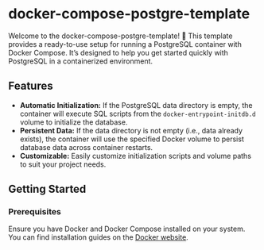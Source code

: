 # docker-compose-postgre-template

Welcome to the docker-compose-postgre-template! 🚀 This template provides a ready-to-use setup for running a PostgreSQL container with Docker Compose. It’s designed to help you get started quickly with PostgreSQL in a containerized environment.

## Features

- **Automatic Initialization:** If the PostgreSQL data directory is empty, the container will execute SQL scripts from the `docker-entrypoint-initdb.d` volume to initialize the database.
- **Persistent Data:** If the data directory is not empty (i.e., data already exists), the container will use the specified Docker volume to persist database data across container restarts.
- **Customizable:** Easily customize initialization scripts and volume paths to suit your project needs.

## Getting Started

### Prerequisites

Ensure you have Docker and Docker Compose installed on your system. You can find installation guides on the [Docker website](https://docs.docker.com/get-docker/).
